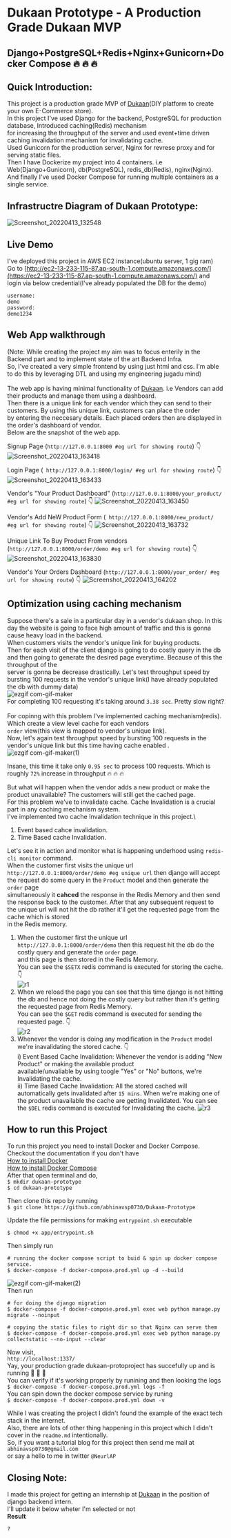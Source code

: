 # Dukaan Prototype - A Production Grade Dukaan MVP 
## **Django+PostgreSQL+Redis+Nginx+Gunicorn+Docker Compose 🔥 🔥 🔥**

## Quick Introduction:
This project is a production grade MVP of [Dukaan](https://mydukaan.io/)(DIY platform to create your own E-Commerce store).\
In this project I've used Django for the backend, PostgreSQL for production database, Introduced caching(Redis) mechanism  \
for increasing the throughput of the server and used event+time driven caching invalidation mechanism for invalidating cache. \
Used Gunicorn for the production server, Nginx for revrese proxy and for serving static files. \
Then I have Dockerize my project into 4 containers. i.e Web(Django+Gunicorn), db(PostgreSQL), redis_db(Redis), nginx(Nginx). \
And finally I've used Docker Compose for running multiple containers as a single service. 

## Infrastructre Diagram of Dukaan Prototype:

![Screenshot_20220413_132548](https://user-images.githubusercontent.com/43638955/163128761-9b3b7830-f47a-41af-b9e0-bca5f602f1b9.png)
## Live Demo 
I've deployed this project in AWS EC2 instance(ubuntu server, 1 gig ram) \
Go to [http://ec2-13-233-115-87.ap-south-1.compute.amazonaws.com/](https://ec2-13-233-115-87.ap-south-1.compute.amazonaws.com/) and login via below credential(I've already populated the DB for the demo) 
```
username:
demo
password:
demo1234
```
## Web App walkthrough
(Note: While creating the project my aim was to focus enterily in the Backend part and to implement state of the art Backend Infra. \
So, I've created a very simple frontend by using just html and css. I'm able to do this by leveraging DTL and using my engineering jugadu mind) \
\
The web app is having minimal functionality of [Dukaan](https://mydukaan.io/). i.e Vendors can add their products and manage them using a dashboard. \
Then there is a unique link for each vendor which they can send to their customers. By using this unique link, customers can place the order \
by entering the neccesary details. Each placed orders then are displayed in the order's dashboard of vendor. \
Below are the snapshot of the web app. 

Signup Page (``` http://127.0.0.1:8000 #eg url for showing route ```) 👇
![Screenshot_20220413_163418](https://user-images.githubusercontent.com/43638955/163236389-9ca3a6fd-738d-49c5-a9a4-dd6afc2b1061.png)

Login Page (``` http://127.0.0.1:8000/login/ #eg url for showing route```) 👇
![Screenshot_20220413_163433](https://user-images.githubusercontent.com/43638955/163238161-c0d5ca4e-4c3b-4f0a-8495-1d510c69499b.png)

Vendor's "Your Product Dashboard" (```http://127.0.0.1:8000/your_product/ #eg url for showing route```) 👇
![Screenshot_20220413_163450](https://user-images.githubusercontent.com/43638955/163243533-a14b686f-344a-4b52-b197-f6451000ebec.png)

Vendor's Add NeW Product Form  (``` http://127.0.0.1:8000/new_product/ #eg url for showing route```) 👇
![Screenshot_20220413_163732](https://user-images.githubusercontent.com/43638955/163243670-22fa5c72-704b-4101-8b3a-68f1299abde8.png) 

Unique Link To Buy Product From vendors (```http://127.0.0.1:8000/order/demo #eg url for showing route```) 👇 
![Screenshot_20220413_163830](https://user-images.githubusercontent.com/43638955/163243921-0fd9450b-41a3-4e38-8462-19d3afac5d0e.png)

Vendor's Your Orders Dashboard (```http://127.0.0.1:8000/your_order/ #eg url for showing route```) 👇
![Screenshot_20220413_164202](https://user-images.githubusercontent.com/43638955/163244767-b4fc0925-1954-440e-9d4b-087ae108753f.png)

## Optimization using caching mechanism 
Suppose there's a sale in a particular day  in a vendor's dukaan shop. In this day the website is going to face high amount of traffic and this is gonna cause heavy load in the backend. \
When customers visits the vendor's unique link for buying products. \
Then for each visit of the client django is going to do costly query in the db and then going to generate the desired page everytime. Because of this the throughput of the \
server is gonna be decrease drastically.
Let's test throughput speed by bursting 100 requests in the vendor's unique link(I have already populated the db with dummy data) 
\
![ezgif com-gif-maker](https://user-images.githubusercontent.com/43638955/163250445-dbf53914-c072-4979-8e98-e52bf2344f74.gif) \
For completing 100 requesting it's taking around ``` 3.38 sec ```. Pretty slow right? \
\
For copinng with this problem I've implemented caching mechanism(redis). Which create a view level cache for each vendors \
```order``` view(this view is mapped to vendor's unique link).
\
Now, let's again test throughput speed by bursting 100 requests in the vendor's unique link but this time having cache enabled .
\
![ezgif com-gif-maker(1)](https://user-images.githubusercontent.com/43638955/163252685-5f4f7f4f-770a-4468-ac4e-50b7a5c78bad.gif)

Insane, this time it take only ```0.95 sec``` to process 100 requests. Which is roughly ```72%``` increase in throughput 🔥 🔥 🔥 

But what will happen when the vendor adds a new product or make the product unavailable? The customers will still get the cached page. \
For this problem we've to invalidate cache. Cache Invalidation is a crucial part in any caching mechanism system. \
I've implemented two cache Invalidation technique in this project.\
1. Event based cahce invalidation.
2. Time Based cache Invalidation.

Let's see it in action and monitor what is happening underhood using ```redis-cli monitor``` command. \
When the customer first visits the unique url ```http://127.0.0.1:8000/order/demo #eg unique url``` then django will accept the request do some query in the ```Product``` model and then generate the ```order``` page\
simultaneously it **cahced** the response in the Redis Memory and then send the response back to the customer.
After that any subsequent request to the unique url will not hit the db rather it'll get the requested page from the cache which is stored\
in the Redis memory.

1. When the customer first the unique url ``` http://127.0.0.1:8000/order/demo ``` then this request hit the db do the costly query and generate the ```order``` page. \
and this page is then stored in the Redis Memory. \
You can see the ```$SETX``` redis command is executed for storing the cache. 👇 \
![r1](https://user-images.githubusercontent.com/43638955/163332657-a2887bd3-5ff9-4a99-8c71-8a7fc4bc02e5.png)
2. When we reload the page you can see that this time django is not hitting the db and hence not doing  the costly query 
but rather than it's getting the requested page from Redis Memory.\
You can see the ```$GET``` redis command is executed for sending the requested page. 👇 \
![r2](https://user-images.githubusercontent.com/43638955/163333322-f5d7f8eb-b583-4005-9eec-16799f319d7c.png)
3. Whenever the vendor is doing any modification in the ```Product``` model we're inavalidating the stored cache. 👇 \
   i) Event Based Cache Invalidation: Whenever the vendor is adding "New Product" or making the available product \
    available/unvaliable by using toogle "Yes" or "No" buttons, we're Invalidating the cache.\
   ii) Time Based Cache Invalidation: All the stored cached will automatically gets invalidated after ```15 mins```. 
 When we're making one of the product unavailable the cache are getting Invalidated.
 You can see the ```$DEL``` redis command is executed for Invalidating the cache.
![r3](https://user-images.githubusercontent.com/43638955/163333354-fec19299-23a6-4b82-880e-157abf2e4fd7.png)

## How to run this Project 
To run this project you need to install Docker and Docker Compose.\
Checkout the documentation if you don't have \
[How to install Docker](https://docs.docker.com/engine/install/)\
[How to install Docker Compose](https://docs.docker.com/compose/install/)\
After that open terminal and do,\
```$ mkdir dukaan-prototype```  
```$ cd dukaan-prototype``` 

Then clone this repo by running \
```$ git clone https://github.com/abhinavsp0730/Dukaan-Prototype ```

Update the file permissions for making ```entrypoint.sh``` executable
```
$ chmod +x app/entrypoint.sh
```
Then simply run 
``` 
# running the docker compose script to buid & spin up docker compose service. 
$ docker-compose -f docker-compose.prod.yml up -d --build 
``` 

![ezgif com-gif-maker(2)](https://user-images.githubusercontent.com/43638955/163382057-64318883-4081-4ad3-9fe1-7e0487a344db.gif) \
Then run 
```
# for doing the django migration 
$ docker-compose -f docker-compose.prod.yml exec web python manage.py migrate --noinput
```

``` 
# copying the static files to right dir so that Nginx can serve them
$ docker-compose -f docker-compose.prod.yml exec web python manage.py collectstatic --no-input --clear
``` 


Now visit, \
``` http://localhost:1337/ ``` \
Yay, your production grade dukaan-protoproject has succefully up and is running 🎉 🎉 🎉 \
You can verify if it's working properly by runining and then looking the logs\
```$ docker-compose -f docker-compose.prod.yml logs -f``` \
You can spin down the docker compose service by runing \
```$ docker-compose -f docker-compose.prod.yml down -v``` 

While I was creating the project I didn't found the example of the exact tech stack in the internet. \
Also, there are lots of other thing happening in this project which I didn't cover in the ```readme.md```  intentionally.
\
So, if you want a tutorial blog for this project then send me mail at ```abhinavsp0730@gmail.com``` \
or say a hello to me in twitter ```@NeurlAP```  

## Closing Note:
I made this project for getting an internship at [Dukaan](https://mydukaan.io/) in the position of django backend intern. \
I'll update it below wheter I'm selected or not \
**Result**
```
?
```












